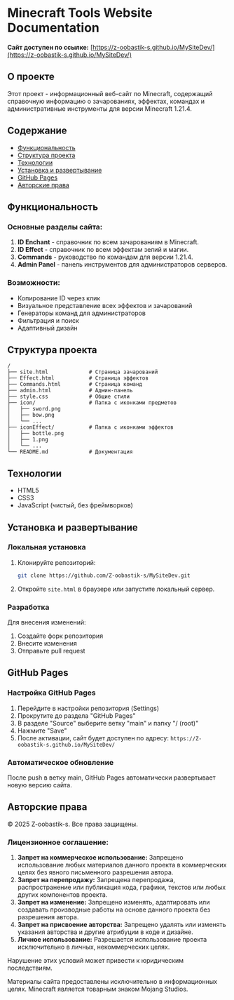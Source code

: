# Minecraft Tools Website Documentation

**Сайт доступен по ссылке:** [https://z-oobastik-s.github.io/MySiteDev/](https://z-oobastik-s.github.io/MySiteDev/)

## О проекте
Этот проект - информационный веб-сайт по Minecraft, содержащий справочную информацию о зачарованиях, эффектах, командах и административные инструменты для версии Minecraft 1.21.4.

## Содержание
- [Функциональность](#функциональность)
- [Структура проекта](#структура-проекта)
- [Технологии](#технологии)
- [Установка и развертывание](#установка-и-развертывание)
- [GitHub Pages](#github-pages)
- [Авторские права](#авторские-права)

## Функциональность

### Основные разделы сайта:
1. **ID Enchant** - справочник по всем зачарованиям в Minecraft.
2. **ID Effect** - справочник по всем эффектам зелий и магии.
3. **Commands** - руководство по командам для версии 1.21.4.
4. **Admin Panel** - панель инструментов для администраторов серверов.

### Возможности:
- Копирование ID через клик
- Визуальное представление всех эффектов и зачарований
- Генераторы команд для администраторов
- Фильтрация и поиск
- Адаптивный дизайн

## Структура проекта

```
/
├── site.html             # Страница зачарований
├── Effect.html           # Страница эффектов
├── Commands.html         # Страница команд
├── admin.html            # Админ-панель
├── style.css             # Общие стили
├── icon/                 # Папка с иконками предметов
│   ├── sword.png
│   ├── bow.png
│   └── ...
├── iconEffect/           # Папка с иконками эффектов
│   ├── bottle.png
│   ├── 1.png
│   └── ...
└── README.md             # Документация
```

## Технологии
- HTML5
- CSS3
- JavaScript (чистый, без фреймворков)

## Установка и развертывание

### Локальная установка
1. Клонируйте репозиторий:
   ```bash
   git clone https://github.com/Z-oobastik-s/MySiteDev.git
   ```
2. Откройте `site.html` в браузере или запустите локальный сервер.

### Разработка
Для внесения изменений:
1. Создайте форк репозитория
2. Внесите изменения
3. Отправьте pull request

## GitHub Pages

### Настройка GitHub Pages
1. Перейдите в настройки репозитория (Settings)
2. Прокрутите до раздела "GitHub Pages"
3. В разделе "Source" выберите ветку "main" и папку "/ (root)"
4. Нажмите "Save"
5. После активации, сайт будет доступен по адресу: `https://Z-oobastik-s.github.io/MySiteDev/`

### Автоматическое обновление
После push в ветку main, GitHub Pages автоматически развертывает новую версию сайта.

## Авторские права
© 2025 Z-oobastik-s. Все права защищены.

### Лицензионное соглашение:
1. **Запрет на коммерческое использование:** Запрещено использование любых материалов данного проекта в коммерческих целях без явного письменного разрешения автора.
2. **Запрет на перепродажу:** Запрещена перепродажа, распространение или публикация кода, графики, текстов или любых других компонентов проекта.
3. **Запрет на изменение:** Запрещено изменять, адаптировать или создавать производные работы на основе данного проекта без разрешения автора.
4. **Запрет на присвоение авторства:** Запрещено удалять или изменять указания авторства и другие атрибуции в коде и дизайне.
5. **Личное использование:** Разрешается использование проекта исключительно в личных, некоммерческих целях.

Нарушение этих условий может привести к юридическим последствиям.

Материалы сайта предоставлены исключительно в информационных целях. 
Minecraft является товарным знаком Mojang Studios. 